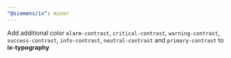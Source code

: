 ```yaml
---
"@siemens/ix": minor
---
```


Add additional color `alarm-contrast`, `critical-contrast`, `warning-contrast`, `success-contrast`, `info-contrast`, `neutral-contrast` and  `primary-contrast` to __ix-typography__

